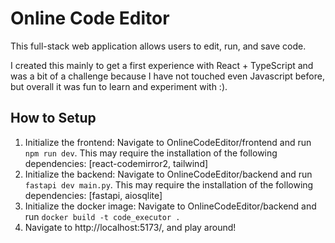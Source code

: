 # Online Code Editor

This full-stack web application allows users to edit, run, and save code. 

I created this mainly to get a first experience with React + TypeScript and was a bit of a challenge because I have not touched even Javascript before, but overall it was fun to learn and experiment with :).

## How to Setup
1. Initialize the frontend: Navigate to OnlineCodeEditor/frontend and run `npm run dev`. This may require the installation of the following dependencies: [react-codemirror2, tailwind]
2. Initialize the backend: Navigate to OnlineCodeEditor/backend and run `fastapi dev main.py`. This may require the installation of the following dependencies: [fastapi, aiosqlite]
3. Initialize the docker image: Navigate to OnlineCodeEditor/backend and run `docker build -t code_executor .`
4. Navigate to http://localhost:5173/, and play around!
